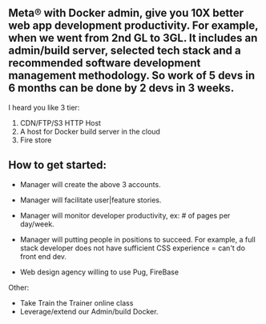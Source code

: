 
## Meta&reg; with Docker admin, give you 10X better web app development productivity. For example, when we went from 2nd GL to 3GL. It includes an admin/build server, selected tech stack and a recommended software development management methodology. So work of 5 devs in 6 months can be done by 2 devs in 3 weeks.

I heard you like 3 tier:
1. CDN/FTP/S3 HTTP Host
2. A host for Docker build server in the cloud
3. Fire store


## How to get started:

- Manager will create the above 3 accounts.

- Manager will facilitate user|feature stories.
- Manager will monitor developer productivity, ex: # of pages per day/week.
- Manager will putting people in positions to succeed. For example, a full stack developer does not have sufficient CSS experience = can't do front end dev.
- Web design agency willing to use Pug, FireBase


Other:
- Take Train the Trainer online class
- Leverage/extend our Admin/build Docker.

